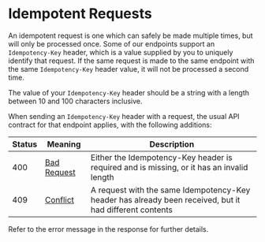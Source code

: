 # Idempotent Requests

An idempotent request is one which can safely be made multiple times, but will only be processed once. Some of our endpoints support an `Idempotency-Key` header, which is a value supplied by you to uniquely identify that request. If the same request is made to the same endpoint with the same `Idempotency-Key` header value, it will not be processed a second time.

The value of your `Idempotency-Key` header should be a string with a length between 10 and 100 characters inclusive.

When sending an `Idempotency-Key` header with a request, the usual API contract for that endpoint applies, with the following additions:

| Status | Meaning     | Description                                                                                             |
|--------|-------------|---------------------------------------------------------------------------------------------------------|
| 400    | [Bad Request](https://tools.ietf.org/html/rfc7231#section-6.5.1) | Either the Idempotency-Key header is required and is missing, or it has an invalid length               |
| 409    | [Conflict](https://tools.ietf.org/html/rfc7231#section-6.5.8)    | A request with the same Idempotency-Key header has already been received, but it had different contents |

Refer to the error message in the response for further details.
